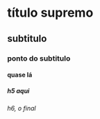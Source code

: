 # título supremo
## subtitulo
### ponto do subtitulo
#### quase lá
##### h5 aqui
###### h6, o final
